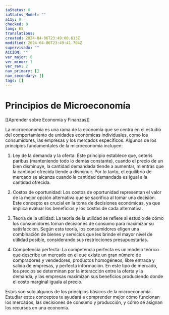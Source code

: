 ```yaml
---
iaStatus: 0
iaStatus_Model: ""
a11y: 0
checked: 0
lang: ES
translations: 
created: 2024-04-06T23:49:00.613Z
modified: 2024-04-06T23:49:41.704Z
supervisado: ""
ACCION: ""
ver_major: 0
ver_minor: 1
ver_rev: 2
nav_primary: []
nav_secondary: []
tags: []
---
```

# Principios de Microeconomía

[[Aprender sobre Economía y Finanzas]]

La microeconomía es una rama de la economía que se centra en el estudio del comportamiento de unidades económicas individuales, como los consumidores, las empresas y los mercados específicos. Algunos de los principios fundamentales de la microeconomía incluyen:

1. Ley de la demanda y la oferta: Este principio establece que, ceteris paribus (manteniendo todo lo demás constante), cuando el precio de un bien disminuye, la cantidad demandada tiende a aumentar, mientras que la cantidad ofrecida tiende a disminuir. Por lo tanto, el equilibrio de mercado se alcanza cuando la cantidad demandada es igual a la cantidad ofrecida.

2. Costos de oportunidad: Los costos de oportunidad representan el valor de la mejor opción alternativa que se sacrifica al tomar una decisión. Este concepto es crucial en la toma de decisiones económicas, ya que implica evaluar los beneficios y los costos de cada alternativa.

3. Teoría de la utilidad: La teoría de la utilidad se refiere al estudio de cómo los consumidores toman decisiones de consumo para maximizar su satisfacción. Según esta teoría, los consumidores eligen una combinación de bienes y servicios que les brinde el mayor nivel de utilidad posible, considerando sus restricciones presupuestarias.

4. Competencia perfecta: La competencia perfecta es un modelo teórico que describe un mercado en el que existe un gran número de compradores y vendedores, productos homogéneos, libre entrada y salida de empresas, y perfecta información. En este tipo de mercado, los precios se determinan por la interacción entre la oferta y la demanda, y las empresas maximizan sus beneficios produciendo donde el costo marginal iguala al precio.

Estos son solo algunos de los principios básicos de la microeconomía. Estudiar estos conceptos te ayudará a comprender mejor cómo funcionan los mercados, las decisiones de consumo y producción, y cómo se asignan los recursos en una economía.
